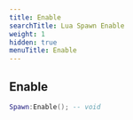 ```yaml
---
title: Enable
searchTitle: Lua Spawn Enable
weight: 1
hidden: true
menuTitle: Enable
---
```

## Enable
```lua
Spawn:Enable(); -- void
```